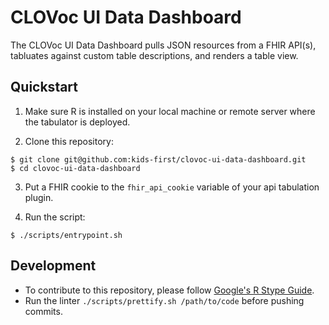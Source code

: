 # CLOVoc UI Data Dashboard

The CLOVoc UI Data Dashboard pulls JSON resources from a FHIR API(s), tabluates against custom table descriptions, and renders a table view.

## Quickstart

1. Make sure R is installed on your local machine or remote server where the tabulator is deployed.

2. Clone this repository:

```
$ git clone git@github.com:kids-first/clovoc-ui-data-dashboard.git
$ cd clovoc-ui-data-dashboard
```

3. Put a FHIR cookie to the `fhir_api_cookie` variable of your api tabulation plugin.

4. Run the script:

```
$ ./scripts/entrypoint.sh
```

## Development

- To contribute to this repository, please follow [Google's R Stype Guide](https://google.github.io/styleguide/Rguide.html).
- Run the linter `./scripts/prettify.sh /path/to/code` before pushing commits.
